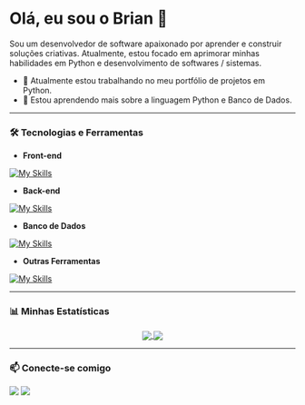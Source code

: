 # Olá, eu sou o Brian 👋

Sou um desenvolvedor de software apaixonado por aprender e construir soluções criativas. Atualmente, estou focado em aprimorar minhas habilidades em Python e desenvolvimento de softwares / sistemas.

- 🔭 Atualmente estou trabalhando no meu portfólio de projetos em Python.
- 🌱 Estou aprendendo mais sobre a linguagem Python e Banco de Dados.

---

### 🛠️ Tecnologias e Ferramentas

- **Front-end**
  
[![My Skills](https://skillicons.dev/icons?i=html,css,wordpress)](https://skillicons.dev)

- **Back-end**
  
[![My Skills](https://skillicons.dev/icons?i=python,java,javascript)](https://skillicons.dev)

- **Banco de Dados**
  
[![My Skills](https://skillicons.dev/icons?i=mongodb,mysql,sqlite)](https://skillicons.dev)

- **Outras Ferramentas**
  
[![My Skills](https://skillicons.dev/icons?i=git)](https://skillicons.dev)

---

### 📊 Minhas Estatísticas

<p align="center">
  <a href="https://github.com/brianpventura">
    <img align="center" src="https://github-readme-stats.vercel.app/api?username=brianpventura&show_icons=true&theme=dracula&hide_border=true&count_private=true" />
    <img align="center" src="https://github-readme-stats.vercel.app/api/top-langs/?username=brianpventura&layout=compact&theme=dracula&hide_border=true" />
  </a>
</p>

---

### 📫 Conecte-se comigo

<p align="left">
  <a href="https://www.linkedin.com/in/brian-ventura-68081a25a" target="_blank"><img src="https://img.shields.io/badge/LinkedIn-0077B5?style=for-the-badge&logo=linkedin&logoColor=white" /></a>
  <a href="mailto:brianpventura.pro@gmail.com" target="_blank"><img src="https://img.shields.io/badge/Gmail-D14836?style=for-the-badge&logo=gmail&logoColor=white" /></a>
</p>
